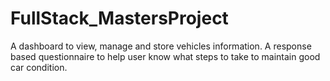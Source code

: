 # FullStack_MastersProject
A dashboard to view, manage and store vehicles information. A response based questionnaire to help user know what steps to take to maintain good car condition.
